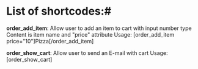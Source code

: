 # List of shortcodes:#

**order_add_item**:
Allow user to add an item to cart with input number type
Content is item name and "price" attribute
Usage: [order_add_item price="10"]Pizza[/order_add_item]

**order_show_cart**:
Allow user to send an E-mail with cart
Usage: [order_show_cart]